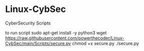 # Linux-CybSec
CyberSecurity Scripts

to run script
sudo apt-get install -y python3
wget https://raw.githubusercontent.com/powerthecoder/Linux-CybSec/main/Scripts/secure.py
chmod +x secure.py
./secure.py
